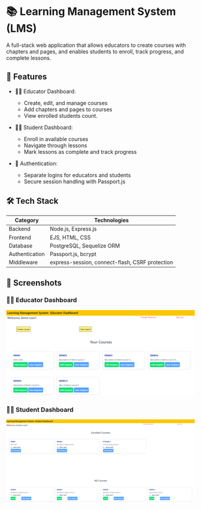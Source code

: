 # 📚 Learning Management System (LMS)

A full-stack web application that allows educators to create courses with chapters and pages, and enables students to enroll, track progress, and complete lessons.

## 🚀 Features

- 👨‍🏫 Educator Dashboard:
  - Create, edit, and manage courses
  - Add chapters and pages to courses
  - View enrolled students count.

- 🧑‍🎓 Student Dashboard:
  - Enroll in available courses
  - Navigate through lessons
  - Mark lessons as complete and track progress

- 🔐 Authentication:
  - Separate logins for educators and students
  - Secure session handling with Passport.js

## 🛠️ Tech Stack

| Category        | Technologies                        |
|----------------|-------------------------------------|
| Backend         | Node.js, Express.js                 |
| Frontend        | EJS, HTML, CSS                      |
| Database        | PostgreSQL, Sequelize ORM           |
| Authentication  | Passport.js, bcrypt                 |
| Middleware      | express-session, connect-flash, CSRF protection |

## 📸 Screenshots

### 👨‍🏫 Educator Dashboard
![Educator Dashboard](assets/Educator_dashboard.png)

### 🧑‍🎓 Student Dashboard
![Student Course View](assets/Student_dashboard.png)
